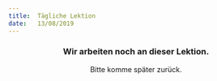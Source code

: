 ```yaml
---
title:  Tägliche Lektion
date:   13/08/2019
---
```


### <center>Wir arbeiten noch an dieser Lektion.</center>
<center>Bitte komme später zurück.</center>
